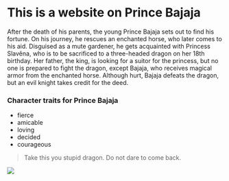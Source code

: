 # This is a website on Prince Bajaja

After the death of his parents, the young Prince Bajaja sets out to find his fortune. 
On his journey, he rescues an enchanted horse, who later comes to his aid. 
Disguised as a mute gardener, he gets acquainted with Princess Slavěna, who is to be sacrificed to a three-headed dragon on her 18th birthday. 
Her father, the king, is looking for a suitor for the princess, but no one is prepared to fight the dragon, except Bajaja, who receives magical armor from the enchanted horse. 
Although hurt, Bajaja defeats the dragon, but an evil knight takes credit for the deed. 

### Character traits for Prince Bajaja

* fierce
* amicable
* loving
* decided
* courageous

> Take this you stupid dragon. 
> Do not dare to come back. 

<img src="https://st2.depositphotos.com/1756323/5244/i/950/depositphotos_52446905-stock-photo-fantasy-prince-on-a-horse.jpg"/>

